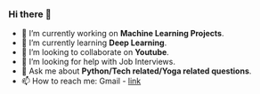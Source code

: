 ### Hi there 👋

- 🔭 I’m currently working on **Machine Learning Projects**.
- 🌱 I’m currently learning **Deep Learning**.
- 👯 I’m looking to collaborate on **Youtube**.
- 🤔 I’m looking for help with Job Interviews.
- 💬 Ask me about **Python/Tech related/Yoga related questions**.
- 📫 How to reach me: Gmail - [link](rahulphysicsmishra@gmail.com)
